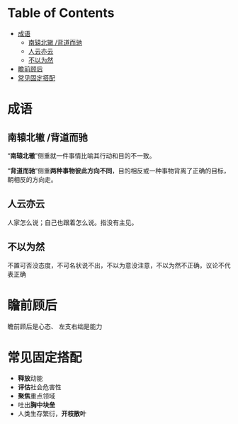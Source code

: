 # Table of Contents

* [成语](#成语)
  * [南辕北辙 /背道而驰](#南辕北辙-背道而驰)
  * [人云亦云](#人云亦云)
  * [不以为然](#不以为然)
* [瞻前顾后](#瞻前顾后)
* [常见固定搭配](#常见固定搭配)




# 成语

##  南辕北辙 /背道而驰

“**南辕北辙**”侧重就一件事情比喻其行动和目的不一致。 

“**背道而驰**”侧重**两种事物彼此方向不同**，目的相反或一种事物背离了正确的目标，朝相反的方向走。



## 人云亦云

人家怎么说；自己也跟着怎么说。指没有主见。



## 不以为然

不置可否没态度，不可名状说不出，不以为意没注意，不以为然不正确，议论不代表正确



# 瞻前顾后

瞻前顾后是心态、 左支右绌是能力 











# 常见固定搭配

+ **释放**动能
+  **评估**社会危害性 
+  **聚焦**重点领域
+  吐出**胸中块垒**
+  人类生存繁衍，**开枝散叶**
